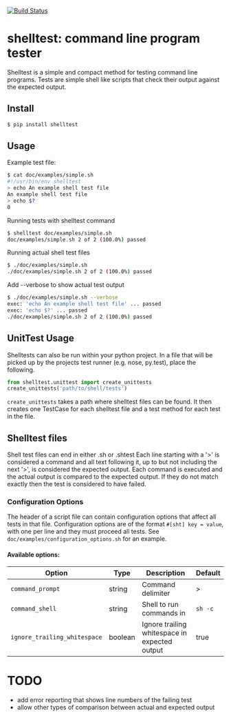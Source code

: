 [![Build Status](https://travis-ci.org/jthacker/shelltest.svg?branch=master)](https://travis-ci.org/jthacker/shelltest)

# shelltest: command line program tester
Shelltest is a simple and compact method for testing command line programs.
Tests are simple shell like scripts that check their output against the expected output.


## Install
```bash
$ pip install shelltest
```

## Usage
Example test file:
```bash
$ cat doc/examples/simple.sh
#!/usr/bin/env shelltest
> echo An example shell test file
An example shell test file
> echo $?
0
```

Running tests with shelltest command
```bash
$ shelltest doc/examples/simple.sh
doc/examples/simple.sh 2 of 2 (100.0%) passed
```

Running actual shell test files
```bash
$ ./doc/examples/simple.sh
./doc/examples/simple.sh 2 of 2 (100.0%) passed
```

Add --verbose to show actual test output
```bash
$ ./doc/examples/simple.sh --verbose
exec: 'echo An example shell test file' ... passed
exec: 'echo $?' ... passed
./doc/examples/simple.sh 2 of 2 (100.0%) passed
```

## UnitTest Usage
Shelltests can also be run within your python project.
In a file that will be picked up by the projects test runner (e.g. nose, py.test),
place the following.
```python
from shelltest.unittest import create_unittests
create_unittests('path/to/shell/tests')
```
`create_unittests` takes a path where shelltest files can be found.
It then creates one TestCase for each shelltest file and a test method for each test in the file.

## Shelltest files
Shell test files can end in either .sh or .shtest
Each line starting with a '>' is considered a command and all text following it,
up to but not including the next '>', is considered the expected output.
Each command is executed and the actual output is compared to the expected output.
If they do not match exactly then the test is considered to have failed.

### Configuration Options
The header of a script file can contain configuration options that affect all tests in that file.
Configuration options are of the format `#[sht] key = value`, with one per line and they must proceed all tests.
See `doc/examples/configuration_options.sh` for an example.

#### Available options:

| Option                       | Type    | Description                                   | Default |
| ---------------------------- | ------- | --------------------------------------------- | ------- |
| `command_prompt`             | string  | Command delimiter                             | >       |
| `command_shell`              | string  | Shell to run commands in                      | `sh -c` |
| `ignore_trailing_whitespace` | boolean | Ignore trailing whitespace in expected output | true    |




# TODO
* add error reporting that shows line numbers of the failing test
* allow other types of comparison between actual and expected output

